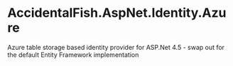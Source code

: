 AccidentalFish.AspNet.Identity.Azure
====================================

Azure table storage based identity provider for ASP.Net 4.5 - swap out for the default Entity Framework implementation
